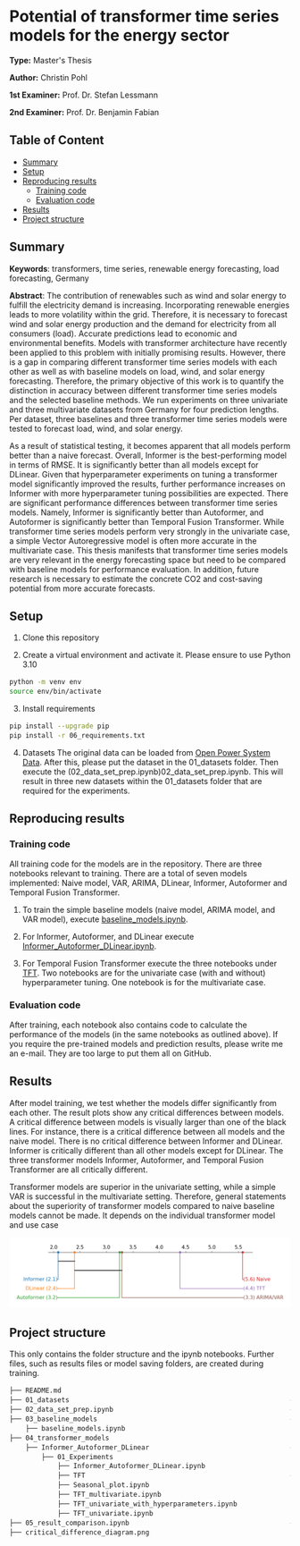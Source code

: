 # Potential of transformer time series models for the energy sector

**Type:** Master's Thesis

**Author:** Christin Pohl

**1st Examiner:** Prof. Dr. Stefan Lessmann

**2nd Examiner:** Prof. Dr. Benjamin Fabian

## Table of Content

- [Summary](#summary)
- [Setup](#Setup)
- [Reproducing results](#Reproducing-results)
    - [Training code](#Training-code)
    - [Evaluation code](#Evaluation-code)
- [Results](#Results)
- [Project structure](#Project-structure)

## Summary

**Keywords**: transformers, time series, renewable energy forecasting, load forecasting, Germany

**Abstract**: The contribution of renewables such as wind and solar energy to fulfill the electricity
demand is increasing. Incorporating renewable energies leads to more volatility within the grid. Therefore, it is necessary to forecast wind and solar energy production and the demand for electricity from all consumers (load). Accurate predictions lead to economic and environmental benefits. Models with transformer architecture have recently been applied to this problem with initially promising results. However, there is a gap in comparing different transformer time series models with each other as well as with baseline models on load, wind, and solar energy forecasting. Therefore, the primary objective of this work is to quantify the distinction in accuracy between different transformer time series models and the selected baseline methods. We run experiments on three univariate and three multivariate datasets from Germany for four prediction lengths. Per dataset, three baselines and three transformer time series models were tested to forecast load, wind, and solar energy.

As a result of statistical testing, it becomes apparent that all models perform better than a naive forecast. Overall, Informer is the best-performing model in terms of RMSE. It is significantly better than all models except for DLinear. Given that hyperparameter experiments on tuning a transformer model significantly improved the results, further performance increases on Informer with more hyperparameter tuning possibilities are expected. There are significant performance differences between transformer time series models. Namely, Informer is significantly better than Autoformer, and Autoformer is significantly better than Temporal Fusion Transformer. While transformer time series models perform very strongly in the univariate case, a simple Vector Autoregressive model is often more accurate in the multivariate case. This thesis manifests that transformer time series models are very relevant in the energy forecasting space but need to be compared with baseline models for performance evaluation. In addition, future research is necessary to estimate the concrete CO2 and cost-saving potential from more accurate forecasts.  

## Setup

1. Clone this repository

2. Create a virtual environment and activate it. Please ensure to use Python 3.10
```bash
python -m venv env
source env/bin/activate
```
3. Install requirements
```bash
pip install --upgrade pip
pip install -r 06_requirements.txt
```
4. Datasets 
The original data can be loaded from [Open Power System Data](https://data.open-power-system-data.org/time_series/2020-10-06). After this, please put the dataset in the 01_datasets folder. Then execute the (02_data_set_prep.ipynb)02_data_set_prep.ipynb. This will result in three new datasets within the 01_datasets folder that are required for the experiments.

## Reproducing results

### Training code

All training code for the models are in the repository. There are three notebooks relevant to training. There are a total of seven models implemented: Naive model, VAR, ARIMA, DLinear, Informer, Autoformer and Temporal Fusion Transformer.

1. To train the simple baseline models (naive model, ARIMA model, and VAR model), execute [baseline_models.ipynb](03_baseline_models/baseline_models.ipynb). 

2. For Informer, Autoformer, and DLinear execute [Informer_Autoformer_DLinear.ipynb](04_transformer_models/Informer_Autoformer_DLinear/01_Experiments/Informer_Autoformer_DLinear.ipynb).

3. For Temporal Fusion Transformer execute the three notebooks under [TFT](04_transformer_models/TFT). Two notebooks are for the univariate case (with and without) hyperparameter tuning. One notebook is for the multivariate case. 

### Evaluation code

After training, each notebook also contains code to calculate the performance of the models (in the same notebooks as outlined above). If you require the pre-trained models and prediction results, please write me an e-mail. They are too large to put them all on GitHub.

## Results

After model training, we test whether the models differ significantly from each other. The result plots show any critical differences between models. A critical difference between models is visually larger than one of the black lines. For instance, there is a critical difference between all models and the naive model. There is no critical difference between Informer and DLinear. Informer is critically different than all other models except for DLinear. The three transformer models Informer, Autoformer, and Temporal Fusion Transformer are all critically different. 

Transformer models are superior in the univariate setting, while a simple VAR is successful in the multivariate setting. Therefore, general statements about the superiority of transformer models compared to naive baseline models cannot be made. It depends on the individual transformer model and use case

![results](/critical_difference_diagram.png)

## Project structure
This only contains the folder structure and the ipynb notebooks. Further files, such as results files or model saving folders, are created during training. 

```bash
├── README.md
├── 01_datasets                                                       -- After downloading the data from the link above, put it here
├── 02_data_set_prep.ipynb                                            -- Prepares three datasets and analyzes the data 
├── 03_baseline_models                                                -- Baseline models: Naive model, ARIMA, VAR
    ├── baseline_models.ipynb
├── 04_transformer_models
    ├── Informer_Autoformer_DLinear                                   -- Contains everything related to Informer, Autoformer and DLinear
        ├── 01_Experiments
            ├── Informer_Autoformer_DLinear.ipynb
            ├── TFT                                                   -- Contains everything related to Temporal Fusion Transformer
            ├── Seasonal_plot.ipynb
            ├── TFT_multivariate.ipynb
            ├── TFT_univariate_with_hyperparameters.ipynb
            ├── TFT_univariate.ipynb
├── 05_result_comparison.ipynb                                        -- Friedman Test and Post-Hoc Test to access model differences
├── critical_difference_diagram.png

